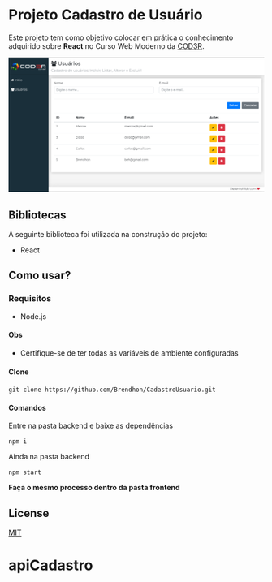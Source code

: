 # Projeto Cadastro de Usuário
Este projeto tem como objetivo colocar em prática o conhecimento adquirido sobre **React** no Curso Web Moderno da [COD3R](https://www.cod3r.com.br/).

![](frontend/src/assets/imgs/exemplo.png)

## Bibliotecas
A seguinte biblioteca foi utilizada na construção do projeto:
 * React
 
## Como usar?

### Requisitos
 * Node.js
 
#### Obs
 * Certifique-se de ter todas as variáveis de ambiente configuradas
 
#### Clone
```
git clone https://github.com/Brendhon/CadastroUsuario.git
```
#### Comandos
Entre na pasta backend e baixe as dependências
```
npm i
```
Ainda na pasta backend
```
npm start
```
**Faça o mesmo processo dentro da pasta frontend**

## License
[MIT](https://choosealicense.com/licenses/mit/)
# apiCadastro
